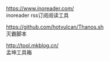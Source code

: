 <https://www.inoreader.com/>  
inoreader rss订阅阅读工具

<https://github.com/hotvulcan/Thanos.sh>  
灭霸脚本

<http://tool.mkblog.cn/>  
孟坤工具箱